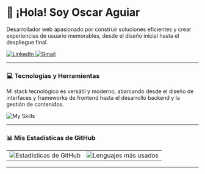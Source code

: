 # 👋 ¡Hola! Soy Oscar Aguiar

Desarrollador web apasionado por construir soluciones eficientes y crear experiencias de usuario memorables, desde el diseño inicial hasta el despliegue final.

<a href="URL-DE-TU-LINKEDIN" target="_blank">
  <img src="https://img.shields.io/badge/LinkedIn-0077B5?style=for-the-badge&logo=linkedin&logoColor=white" alt="LinkedIn"/>
</a>
<a href="mailto:tu-email@gmail.com">
  <img src="https://img.shields.io/badge/Gmail-D14836?style=for-the-badge&logo=gmail&logoColor=white" alt="Gmail"/>
</a>

---

### 💻 Tecnologías y Herramientas

Mi stack tecnológico es versátil y moderno, abarcando desde el diseño de interfaces y frameworks de frontend hasta el desarrollo backend y la gestión de contenidos.

![My Skills](https://skillicons.dev/icons?i=nextjs,bootstrap,figma,react,astro,tailwind,nodejs,express,mongodb,mysql,wordpress,git,vscode,js,ts)

---

### 📊 Mis Estadísticas de GitHub

<table>
  <tr>
    <td><img src="https://github-readme-stats.vercel.app/api?username=xKouka&show_icons=true&theme=radical&rank_icon=github" alt="Estadísticas de GitHub"></td>
    <td><img src="https://github-readme-stats.vercel.app/api/top-langs/?username=xKouka&layout=compact&theme=radical" alt="Lenguajes más usados"></td>
  </tr>
</table>

---
